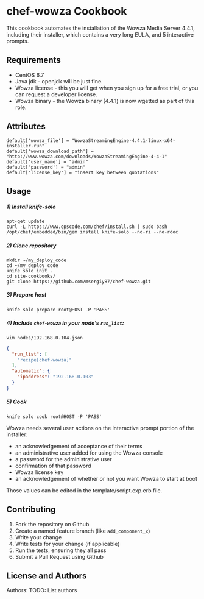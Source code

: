 chef-wowza Cookbook
===================
This cookbook automates the installation of the Wowza Media Server 4.4.1, including their installer, which contains a very long EULA, and 5 interactive prompts.

Requirements
------------
- CentOS 6.7
- Java jdk - openjdk will be just fine.
- Wowza license - this you will get when you sign up for a free trial, or you can request a developer license.
- Wowza binary - the Wowza binary (4.4.1) is now wgetted as part of this role.

Attributes
----------
```
default['wowza_file'] = "WowzaStreamingEngine-4.4.1-linux-x64-installer.run"
default['wowza_download_path'] = "http://www.wowza.com/downloads/WowzaStreamingEngine-4-4-1"
default['user_name'] = "admin"
default['password'] = "admin"
default['license_key'] = "insert key between quotations"
```

Usage
-----
##### 1) Install knife-solo
```shell
apt-get update
curl -L https://www.opscode.com/chef/install.sh | sudo bash
/opt/chef/embedded/bin/gem install knife-solo --no-ri --no-rdoc
```

##### 2) Clone repository
```shell
mkdir ~/my_deploy_code
cd ~/my_deploy_code
knife solo init .
cd site-cookbooks/
git clone https://github.com/msergiy87/chef-wowza.git
```

##### 3) Prepare host
```shell
knife solo prepare root@HOST -P 'PASS'
```

##### 4) Include `chef-wowza` in your node's `run_list`:
```shell
vim nodes/192.168.0.104.json
```
```json
{
  "run_list": [
    "recipe[chef-wowza]"
  ],
  "automatic": {
    "ipaddress": "192.168.0.103"
  }
}
```

##### 5) Cook
```shell
knife solo cook root@HOST -P 'PASS'
```
Wowza needs several user actions on the interactive prompt portion of the installer:
- an acknowledgement of acceptance of their terms
- an administrative user added for using the Wowza console
- a password for the administrative user
- confirmation of that password
- Wowza license key
- an acknowledgement of whether or not you want Wowza to start at boot

Those values can be edited in the template/script.exp.erb file.

Contributing
------------

1. Fork the repository on Github
2. Create a named feature branch (like `add_component_x`)
3. Write your change
4. Write tests for your change (if applicable)
5. Run the tests, ensuring they all pass
6. Submit a Pull Request using Github

License and Authors
-------------------
Authors: TODO: List authors
